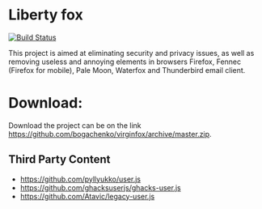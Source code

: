 <!--
This file is part of the Liberty fox project,
Copyright (c) 2018 Bogachenko Vyacheslav

Liberty fox is a free project: you can distribute it and/or modify
it in accordance with the MIT license published by the Massachusetts Institute of Technology.

The Liberty fox project is distributed in the hope that it will be useful,
and is provided "AS IS", WITHOUT ANY WARRANTY, EXPRESSLY EXPRESSED OR IMPLIED.
WE ARE NOT RESPONSIBLE FOR ANY DAMAGES DUE TO THE USE OF THIS PROJECT OR ITS PARTS.
For more information, see the MIT license.

Author: Bogachenko Vyacheslav <https://github.com/bogachenko>
Email: bogachenkove@gmail.com
Github: https://github.com/bogachenko/libertyfox/
Last modified: December 6, 2018
License: MIT <https://github.com/bogachenko/libertyfox/blob/master/LICENSE.md>
Problem reports: https://github.com/bogachenko/libertyfox/issues
Title: README.md
URL: https://github.com/bogachenko/libertyfox/blob/master/README.md

Download the entire Liberty fox project at https://github.com/bogachenko/libertyfox/archive/master.zip -->

# Liberty fox
[![Build Status](https://travis-ci.org/bogachenko/libertyfox.svg?branch=master)](https://travis-ci.org/bogachenko/libertyfox)

This project is aimed at eliminating security and privacy issues, as well as removing useless and annoying elements in browsers Firefox, Fennec (Firefox for mobile), Pale Moon, Waterfox and Thunderbird email client.

# Download:
Download the project can be on the link <https://github.com/bogachenko/virginfox/archive/master.zip>.

## Third Party Content
* <https://github.com/pyllyukko/user.js>
* <https://github.com/ghacksuserjs/ghacks-user.js>
* <https://github.com/Atavic/legacy-user.js>